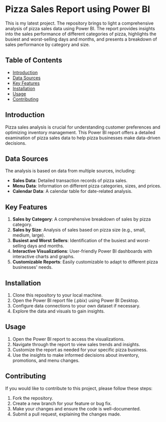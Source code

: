 # Pizza Sales Report using Power BI

This is my latest project. The repository brings to light a comprehensive analysis of pizza sales data using Power BI. The report provides insights into the sales performance of different categories of pizza, highlights the busiest and worst-selling days and months, and presents a breakdown of sales performance by category and size.

## Table of Contents

- [Introduction](#introduction)
- [Data Sources](#data-sources)
- [Key Features](#key-features)
- [Installation](#installation)
- [Usage](#usage)
- [Contributing](#contributing)

## Introduction

Pizza sales analysis is crucial for understanding customer preferences and optimizing inventory management. This Power BI report offers a detailed examination of pizza sales data to help pizza businesses make data-driven decisions.

## Data Sources

The analysis is based on data from multiple sources, including:

- **Sales Data**: Detailed transaction records of pizza sales.
- **Menu Data**: Information on different pizza categories, sizes, and prices.
- **Calendar Data**: A calendar table for date-related analysis.

## Key Features

1. **Sales by Category**: A comprehensive breakdown of sales by pizza category.
2. **Sales by Size**: Analysis of sales based on pizza size (e.g., small, medium, large).
3. **Busiest and Worst Sellers**: Identification of the busiest and worst-selling days and months.
4. **Interactive Visualizations**: User-friendly Power BI dashboards with interactive charts and graphs.
5. **Customizable Reports**: Easily customizable to adapt to different pizza businesses' needs.

## Installation

1. Clone this repository to your local machine.
2. Open the Power BI report file (.pbix) using Power BI Desktop.
3. Configure data connections to your own dataset if necessary.
4. Explore the data and visuals to gain insights.

## Usage

1. Open the Power BI report to access the visualizations.
2. Navigate through the report to view sales trends and insights.
3. Customize the report as needed for your specific pizza business.
4. Use the insights to make informed decisions about inventory, promotions, and menu changes.

## Contributing

If you would like to contribute to this project, please follow these steps:

1. Fork the repository.
2. Create a new branch for your feature or bug fix.
3. Make your changes and ensure the code is well-documented.
4. Submit a pull request, explaining the changes made.
